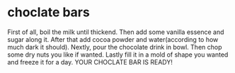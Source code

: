 # choclate bars

First of all, boil the milk until thickend. Then add some vanilla essence and sugar along it. After that add cocoa powder and water(according to how much dark it should). Nextly, pour the chocolate drink in bowl. Then chop some dry nuts you like if wanted. Lastly fill it in a mold of shape you wanted and freeze it for a day.
YOUR CHOCLATE BAR IS READY!
